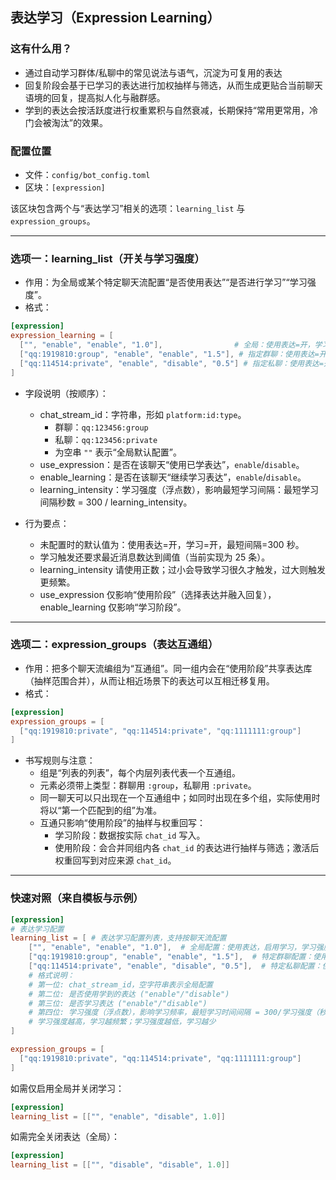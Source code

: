 ## 表达学习（Expression Learning）

### 这有什么用？
- 通过自动学习群体/私聊中的常见说法与语气，沉淀为可复用的表达
- 回复阶段会基于已学习的表达进行加权抽样与筛选，从而生成更贴合当前聊天语境的回复，提高拟人化与融群感。
- 学到的表达会按活跃度进行权重累积与自然衰减，长期保持“常用更常用，冷门会被淘汰”的效果。

### 配置位置
- 文件：`config/bot_config.toml`
- 区块：`[expression]`

该区块包含两个与“表达学习”相关的选项：`learning_list` 与 `expression_groups`。

---

### 选项一：learning_list（开关与学习强度）

- 作用：为全局或某个特定聊天流配置“是否使用表达”“是否进行学习”“学习强度”。
- 格式：

```toml
[expression]
expression_learning = [
  ["", "enable", "enable", "1.0"],                # 全局：使用表达=开，学习=开，强度=1.0
  ["qq:1919810:group", "enable", "enable", "1.5"], # 指定群聊：使用表达=开，学习=开，强度=1.5
  ["qq:114514:private", "enable", "disable", "0.5"] # 指定私聊：使用表达=开，学习=关，强度=0.5
]
```

- 字段说明（按顺序）：
  - chat_stream_id：字符串，形如 `platform:id:type`。
    - 群聊：`qq:123456:group`
    - 私聊：`qq:123456:private`
    - 为空串 `""` 表示“全局默认配置”。
  - use_expression：是否在该聊天“使用已学表达”，`enable`/`disable`。
  - enable_learning：是否在该聊天“继续学习表达”，`enable`/`disable`。
  - learning_intensity：学习强度（浮点数），影响最短学习间隔：最短学习间隔秒数 = 300 / learning_intensity。

- 行为要点：
  - 未配置时的默认值为：使用表达=开，学习=开，最短间隔=300 秒。
  - 学习触发还要求最近消息数达到阈值（当前实现为 25 条）。
  - learning_intensity 请使用正数；过小会导致学习很久才触发，过大则触发更频繁。
  - use_expression 仅影响“使用阶段”（选择表达并融入回复），enable_learning 仅影响“学习阶段”。

---

### 选项二：expression_groups（表达互通组）

- 作用：把多个聊天流编组为“互通组”。同一组内会在“使用阶段”共享表达库（抽样范围合并），从而让相近场景下的表达可以互相迁移复用。
- 格式：

```toml
[expression]
expression_groups = [
  ["qq:1919810:private", "qq:114514:private", "qq:1111111:group"]
]
```

- 书写规则与注意：
  - 组是“列表的列表”，每个内层列表代表一个互通组。
  - 元素必须带上类型：群聊用 `:group`，私聊用 `:private`。
  - 同一聊天可以只出现在一个互通组中；如同时出现在多个组，实际使用时将以“第一个匹配到的组”为准。
  - 互通只影响“使用阶段”的抽样与权重回写：
    - 学习阶段：数据按实际 `chat_id` 写入。
    - 使用阶段：会合并同组内各 `chat_id` 的表达进行抽样与筛选；激活后权重回写到对应来源 `chat_id`。

---

### 快速对照（来自模板与示例）

```toml
[expression]
# 表达学习配置
learning_list = [ # 表达学习配置列表，支持按聊天流配置
    ["", "enable", "enable", "1.0"],  # 全局配置：使用表达，启用学习，学习强度1.0
    ["qq:1919810:group", "enable", "enable", "1.5"],  # 特定群聊配置：使用表达，启用学习，学习强度1.5
    ["qq:114514:private", "enable", "disable", "0.5"],  # 特定私聊配置：使用表达，禁用学习，学习强度0.5
    # 格式说明：
    # 第一位: chat_stream_id，空字符串表示全局配置
    # 第二位: 是否使用学到的表达 ("enable"/"disable")
    # 第三位: 是否学习表达 ("enable"/"disable") 
    # 第四位: 学习强度（浮点数），影响学习频率，最短学习时间间隔 = 300/学习强度（秒）
    # 学习强度越高，学习越频繁；学习强度越低，学习越少
]

expression_groups = [
  ["qq:1919810:private", "qq:114514:private", "qq:1111111:group"]
]
```

如需仅启用全局并关闭学习：

```toml
[expression]
learning_list = [["", "enable", "disable", 1.0]]
```

如需完全关闭表达（全局）：

```toml
[expression]
learning_list = [["", "disable", "disable", 1.0]]
```


